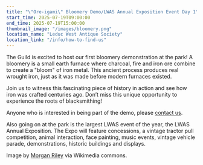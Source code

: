 ```yaml
---
title: "\"Ore-igami\" Bloomery Demo/LWAS Annual Exposition Event Day 1"
start_time: 2025-07-19T09:00:00
end_time: 2025-07-19T15:00:00
thumbnail_image: "/images/bloomery.png"
location_name: "Leduc West Antique Society"
location_link: "/info/how-to-find-us"
---
```

The Guild is excited to host our first bloomery demonstration at the park! A bloomery is a small earth furnace where charcoal, fire and iron ore combine to create a "bloom" of iron metal. This ancient process produces real wrought iron, just as it was made before modern furnaces existed.

Join us to witness this fascinating piece of history in action and see how iron was crafted centuries ago. Don’t miss this unique opportunity to experience the roots of blacksmithing!

Anyone who is interested in being part of the demo, please [contact us](/contact).

Also going on at the park is the largest LWAS event of the year, the LWAS Annual Exposition. The Expo will feature concessions, a vintage tractor pull competition, animal interaction, face painting, music events, vintage vehicle parade, demonstrations, historic buildings and displays.

Image by [Morgan Riley](https://commons.wikimedia.org/wiki/File:Iron_bloom.jpg) via Wikimedia commons.

 